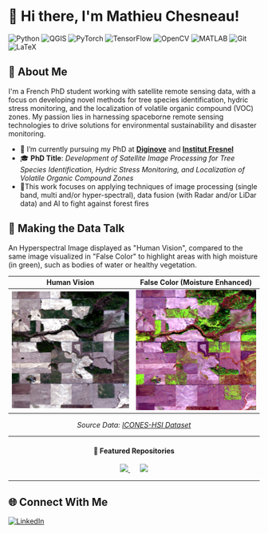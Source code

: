 # 👋 Hi there, I'm **Mathieu Chesneau**!

![Python](https://img.shields.io/badge/-Python-black?style=flat-square&logo=python)
![QGIS](https://img.shields.io/badge/-QGIS-black?style=flat-square&logo=qgis)
![PyTorch](https://img.shields.io/badge/-PyTorch-black?style=flat-square&logo=pytorch)
![TensorFlow](https://img.shields.io/badge/-TensorFlow-black?style=flat-square&logo=tensorflow)
![OpenCV](https://img.shields.io/badge/-OpenCV-black?style=flat-square&logo=opencv)
![MATLAB](https://img.shields.io/badge/-MATLAB-black?style=flat-square&logo=mathworks)
![Git](https://img.shields.io/badge/-Git-black?style=flat-square&logo=git)
![LaTeX](https://img.shields.io/badge/-LaTeX-black?style=flat-square&logo=latex)

## 🚀 About Me
I'm a French PhD student working with satellite remote sensing data, with a focus on developing novel methods for tree species identification, hydric stress monitoring, and the localization of volatile organic compound (VOC) zones. My passion lies in harnessing spaceborne remote sensing technologies to drive solutions for environmental sustainability and disaster monitoring.

- 🔭 I’m currently pursuing my PhD at [**Diginove**](https://www.diginove.com/) and [**Institut Fresnel**](https://www.fresnel.fr/)
- 🎓 **PhD Title**: *Development of Satellite Image Processing for Tree Species Identification, Hydric Stress Monitoring, and Localization of Volatile Organic Compound Zones*
- 🌱This work focuses on applying techniques of image processing (single band, multi and/or hyper-spectral), data fusion (with Radar and/or LiDar data) and AI to fight against forest fires

## 🌿 Making the Data Talk

An Hyperspectral Image displayed as "Human Vision", compared to the same image visualized in "False Color" to highlight areas with high moisture (in green), such as bodies of water or healthy vegetation.

<div align="center">

<table>
  <thead>
    <tr>
      <th>Human Vision</th>
      <th>False Color (Moisture Enhanced)</th>
    </tr>
  </thead>
  <tbody>
    <tr>
      <td><img src="assets/human-vision.png" width="300" alt="Hyperspectral image displayed close to human vision" /></td>
      <td><img src="assets/false-color.png" width="300" alt="Hyperspectral image shown in false colors with heavy-moisture areas (bodies of water, healthy vegetation...) highlighted in green"" /></td>
    </tr>
  </tbody>
</table>

<p><i>Source Data: <a href="https://xlim-sic.labo.univ-poitiers.fr/datasets/ICONES-HSI/?lang=en">ICONES-HSI Dataset</a></i></p>

</div>

---

<h4 align="center">📌 Featured Repositories</h4>

<p align="center">
  <a href="https://github.com/MathieuC3502/Edge-Preserving-Smoothing-and-Multi-Scale-Manipulation">
    <img src="https://github-readme-stats.vercel.app/api/pin/?username=MathieuC3502&repo=Edge-Preserving-Smoothing-and-Multi-Scale-Manipulation&theme=dark" />
  </a>
  &nbsp;&nbsp;&nbsp;&nbsp;
  <a href="https://github.com/MathieuC3502/roshar-map-french">
    <img src="https://github-readme-stats.vercel.app/api/pin/?username=MathieuC3502&repo=roshar-map-french&theme=dark" />
  </a>
</p>

---

## 🌐 Connect With Me

[![LinkedIn](https://img.shields.io/badge/-LinkedIn-blue?style=flat-square&logo=linkedin)](https://www.linkedin.com/in/mathieuchesneau3531)
